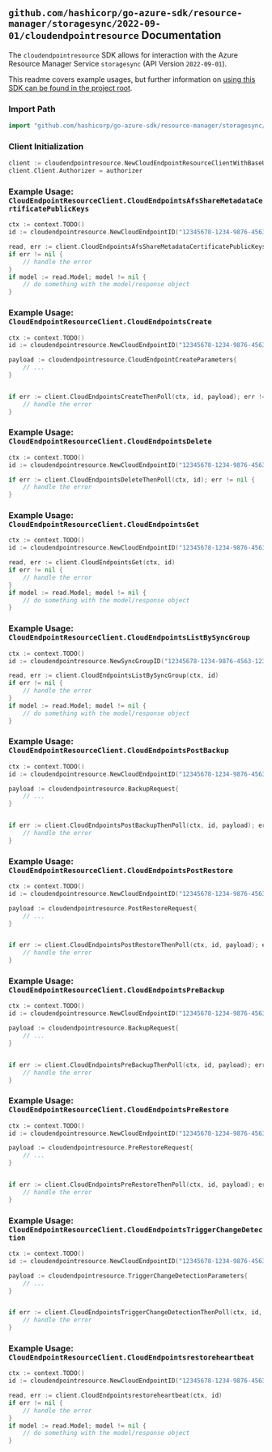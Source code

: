
## `github.com/hashicorp/go-azure-sdk/resource-manager/storagesync/2022-09-01/cloudendpointresource` Documentation

The `cloudendpointresource` SDK allows for interaction with the Azure Resource Manager Service `storagesync` (API Version `2022-09-01`).

This readme covers example usages, but further information on [using this SDK can be found in the project root](https://github.com/hashicorp/go-azure-sdk/tree/main/docs).

### Import Path

```go
import "github.com/hashicorp/go-azure-sdk/resource-manager/storagesync/2022-09-01/cloudendpointresource"
```


### Client Initialization

```go
client := cloudendpointresource.NewCloudEndpointResourceClientWithBaseURI("https://management.azure.com")
client.Client.Authorizer = authorizer
```


### Example Usage: `CloudEndpointResourceClient.CloudEndpointsAfsShareMetadataCertificatePublicKeys`

```go
ctx := context.TODO()
id := cloudendpointresource.NewCloudEndpointID("12345678-1234-9876-4563-123456789012", "example-resource-group", "storageSyncServiceValue", "syncGroupValue", "cloudEndpointValue")

read, err := client.CloudEndpointsAfsShareMetadataCertificatePublicKeys(ctx, id)
if err != nil {
	// handle the error
}
if model := read.Model; model != nil {
	// do something with the model/response object
}
```


### Example Usage: `CloudEndpointResourceClient.CloudEndpointsCreate`

```go
ctx := context.TODO()
id := cloudendpointresource.NewCloudEndpointID("12345678-1234-9876-4563-123456789012", "example-resource-group", "storageSyncServiceValue", "syncGroupValue", "cloudEndpointValue")

payload := cloudendpointresource.CloudEndpointCreateParameters{
	// ...
}


if err := client.CloudEndpointsCreateThenPoll(ctx, id, payload); err != nil {
	// handle the error
}
```


### Example Usage: `CloudEndpointResourceClient.CloudEndpointsDelete`

```go
ctx := context.TODO()
id := cloudendpointresource.NewCloudEndpointID("12345678-1234-9876-4563-123456789012", "example-resource-group", "storageSyncServiceValue", "syncGroupValue", "cloudEndpointValue")

if err := client.CloudEndpointsDeleteThenPoll(ctx, id); err != nil {
	// handle the error
}
```


### Example Usage: `CloudEndpointResourceClient.CloudEndpointsGet`

```go
ctx := context.TODO()
id := cloudendpointresource.NewCloudEndpointID("12345678-1234-9876-4563-123456789012", "example-resource-group", "storageSyncServiceValue", "syncGroupValue", "cloudEndpointValue")

read, err := client.CloudEndpointsGet(ctx, id)
if err != nil {
	// handle the error
}
if model := read.Model; model != nil {
	// do something with the model/response object
}
```


### Example Usage: `CloudEndpointResourceClient.CloudEndpointsListBySyncGroup`

```go
ctx := context.TODO()
id := cloudendpointresource.NewSyncGroupID("12345678-1234-9876-4563-123456789012", "example-resource-group", "storageSyncServiceValue", "syncGroupValue")

read, err := client.CloudEndpointsListBySyncGroup(ctx, id)
if err != nil {
	// handle the error
}
if model := read.Model; model != nil {
	// do something with the model/response object
}
```


### Example Usage: `CloudEndpointResourceClient.CloudEndpointsPostBackup`

```go
ctx := context.TODO()
id := cloudendpointresource.NewCloudEndpointID("12345678-1234-9876-4563-123456789012", "example-resource-group", "storageSyncServiceValue", "syncGroupValue", "cloudEndpointValue")

payload := cloudendpointresource.BackupRequest{
	// ...
}


if err := client.CloudEndpointsPostBackupThenPoll(ctx, id, payload); err != nil {
	// handle the error
}
```


### Example Usage: `CloudEndpointResourceClient.CloudEndpointsPostRestore`

```go
ctx := context.TODO()
id := cloudendpointresource.NewCloudEndpointID("12345678-1234-9876-4563-123456789012", "example-resource-group", "storageSyncServiceValue", "syncGroupValue", "cloudEndpointValue")

payload := cloudendpointresource.PostRestoreRequest{
	// ...
}


if err := client.CloudEndpointsPostRestoreThenPoll(ctx, id, payload); err != nil {
	// handle the error
}
```


### Example Usage: `CloudEndpointResourceClient.CloudEndpointsPreBackup`

```go
ctx := context.TODO()
id := cloudendpointresource.NewCloudEndpointID("12345678-1234-9876-4563-123456789012", "example-resource-group", "storageSyncServiceValue", "syncGroupValue", "cloudEndpointValue")

payload := cloudendpointresource.BackupRequest{
	// ...
}


if err := client.CloudEndpointsPreBackupThenPoll(ctx, id, payload); err != nil {
	// handle the error
}
```


### Example Usage: `CloudEndpointResourceClient.CloudEndpointsPreRestore`

```go
ctx := context.TODO()
id := cloudendpointresource.NewCloudEndpointID("12345678-1234-9876-4563-123456789012", "example-resource-group", "storageSyncServiceValue", "syncGroupValue", "cloudEndpointValue")

payload := cloudendpointresource.PreRestoreRequest{
	// ...
}


if err := client.CloudEndpointsPreRestoreThenPoll(ctx, id, payload); err != nil {
	// handle the error
}
```


### Example Usage: `CloudEndpointResourceClient.CloudEndpointsTriggerChangeDetection`

```go
ctx := context.TODO()
id := cloudendpointresource.NewCloudEndpointID("12345678-1234-9876-4563-123456789012", "example-resource-group", "storageSyncServiceValue", "syncGroupValue", "cloudEndpointValue")

payload := cloudendpointresource.TriggerChangeDetectionParameters{
	// ...
}


if err := client.CloudEndpointsTriggerChangeDetectionThenPoll(ctx, id, payload); err != nil {
	// handle the error
}
```


### Example Usage: `CloudEndpointResourceClient.CloudEndpointsrestoreheartbeat`

```go
ctx := context.TODO()
id := cloudendpointresource.NewCloudEndpointID("12345678-1234-9876-4563-123456789012", "example-resource-group", "storageSyncServiceValue", "syncGroupValue", "cloudEndpointValue")

read, err := client.CloudEndpointsrestoreheartbeat(ctx, id)
if err != nil {
	// handle the error
}
if model := read.Model; model != nil {
	// do something with the model/response object
}
```
